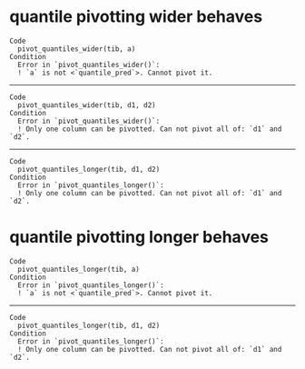 # quantile pivotting wider behaves

    Code
      pivot_quantiles_wider(tib, a)
    Condition
      Error in `pivot_quantiles_wider()`:
      ! `a` is not <`quantile_pred`>. Cannot pivot it.

---

    Code
      pivot_quantiles_wider(tib, d1, d2)
    Condition
      Error in `pivot_quantiles_wider()`:
      ! Only one column can be pivotted. Can not pivot all of: `d1` and `d2`.

---

    Code
      pivot_quantiles_longer(tib, d1, d2)
    Condition
      Error in `pivot_quantiles_longer()`:
      ! Only one column can be pivotted. Can not pivot all of: `d1` and `d2`.

# quantile pivotting longer behaves

    Code
      pivot_quantiles_longer(tib, a)
    Condition
      Error in `pivot_quantiles_longer()`:
      ! `a` is not <`quantile_pred`>. Cannot pivot it.

---

    Code
      pivot_quantiles_longer(tib, d1, d2)
    Condition
      Error in `pivot_quantiles_longer()`:
      ! Only one column can be pivotted. Can not pivot all of: `d1` and `d2`.

